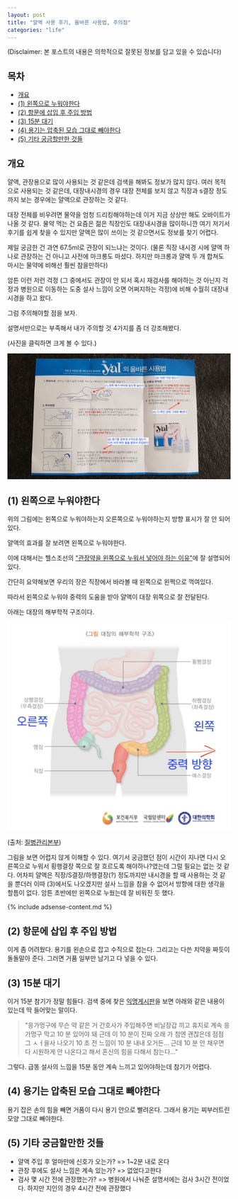 ```yaml
---
layout: post
title: "얄액 사용 후기, 올바른 사용법, 주의점"
categories: "life"
---
```


(Disclaimer: 본 포스트의 내용은 의학적으로 잘못된 정보를 담고 있을 수 있습니다)

## 목차

- [개요](#개요)
- [(1) 왼쪽으로 누워야한다](#1-왼쪽으로-누워야한다)
- [(2) 항문에 삽입 후 주입 방법](#2-항문에-삽입-후-주입-방법)
- [(3) 15분 대기](#3-15분-대기)
- [(4) 용기는 압축된 모습 그대로 빼야한다](#4-용기는-압축된-모습-그대로-빼야한다)
- [(5) 기타 궁금할만한 것들](#5-기타-궁금할만한-것들)

## 개요

얄액, 관장용으로 많이 사용되는 것 같은데 검색을 해봐도 정보가 많지 않다. 여러 목적으로 사용되는 것 같은데, 대장내시경의 경우 대장 전체를 보지 않고 직장과 s결장 정도까지 보는 경우에는 얄액으로 관장하는 것 같다.

대장 전체를 비우려면 물약을 엄청 드리킹해야하는데 이거 지금 상상만 해도 오바이트가 나올 것 같다.  물약 먹는 건 요즘은 젊은 직장인도 대장내시경을 많이하니깐 여기 저기서 후기를 쉽게 찾을 수 있지만 얄액은 많이 쓰이는 것 같으면서도 정보를 찾기 어렵다.

제일 궁금한 건 과연 67.5ml로 관장이 되느냐는 것이다. (물론 직장 내시경 시에 얄액 하나로 관장하는 건 아니고 사전에 마크롱도 마셨다. 하지만 마크롱과 얄액 두 개 합쳐도 마시는 물약에 비해선 훨씬 참을만하다)

암튼 이런 저런 걱정 (그 중에서도 관장이 안 되서 혹시 재검사를 해야하는 것 아닌지 걱정과 병원으로 이동하는 도중 설사 느낌이 오면 어쩌지하는 걱정)에 비해 수월히 대장내시경을 하고 왔다.

그럼 주의해야할 점을 보자.

설명서만으로는 부족해서 내가 주의할 것 4가지를 좀 더 강조해봤다.

(사진을 클릭하면 크게 볼 수 있다.)

<img src="/images/posts/life/0iw2K56h.jpg" />

## (1) 왼쪽으로 누워야한다

위의 그림에는 왼쪽으로 누워야하는지 오른쪽으로 누워야하는지 방향 표시가 잘 안 되어 있다.

얄액의 효과를 잘 보려면 왼쪽으로 누워야한다.

이에 대해서는 헬스조선의 ["관장약을 왼쪽으로 누워서 넣어야 하는 이유"](http://health.chosun.com/site/data/html_dir/2016/01/26/2016012601184.html)에 잘 설명되어 있다.

간단히 요약해보면 우리의 장은 직장에서 바라볼 때 왼쪽으로 왼쩍으로 꺽여있다.

따라서 왼쪽으로 누워야 중력의 도움을 받아 얄액이 대장 위쪽으로 잘 전달된다.

아래는 대장의 해부학적 구조이다.

<img src="/images/posts/life/5Hni8Y9h.png" />

(출처: [질병관리본부](http://health.cdc.go.kr/health/HealthInfoArea/HealthInfo/View.do?idx=4850))

그림을 보면 어렵지 않게 이해할 수 있다. 여기서 궁금했던 점이 시간이 지나면 다시 오른쪽으로 누워서 횡행결장 쪽으로 잘 흐르도록 해야하나?였는데 그럴 필요는 없는 것 같다. 어차피 얄액은 직장/S결장/하행결장(?) 정도까지만 내시경을 할 때 사용하는 것 같을 뿐더러 이따 (3)에서도 나오겠지만 설사 느낌을 참을 수 없어서 방향에 대한 생각을 할틈이 없다. 암튼 초반에만 왼쪽으로 누웠는데 잘 비워진 듯 했다.

{% include adsense-content.md %}

## (2) 항문에 삽입 후 주입 방법

이게 좀 어려웠다. 용기를 왼손으로 잡고 수직으로 접는다. 그리고는 다쓴 치약을 짜듯이 돌돌말아 준다. 그러면 거품 일부만 남기고 다 넣을 수 있다.

## (3) 15분 대기

이거 15분 참기가 정말 힘들다. 검색 중에 찾은 [익명게시판](https://www.instiz.net/name/27876118?frompc=1)을 보면 아래와 같은 내용이 있는데 딱 들어맞는 말이다.

> "응가멍구에 무슨 약 같은 거 간호사가 주입해주면 비닐장갑 끼고 휴지로 계속 응가멍구 막고 10 분 있어야 돼 근데 이 10 분이 진짜 오래 가 첨엔 괜찮은데 점점 그 ㅅㅓ을사 나오기 10 초 전 느낌이 10 분 내내 오거든... 근데 10 분 안 채우면 다 시원하게 안 나온다고 해서 혼신의 힘을 다해서 참는다..."

그렇다. 급똥 설사의 느낌을 15분 동안 계속 느끼고 있어야하는데 참기가 어렵다.

## (4) 용기는 압축된 모습 그대로 빼야한다

용기 잡은 손의 힘을 빼면 거품이 다시 용기 안으로 빨려온다. 그래서 용기는 찌부러트린 모양 그대로 빼야한다.

## (5) 기타 궁금할만한 것들

- 얄액 주입 후 얼마만에 신호가 오는가? => 1~2분 내로 온다
- 관장 후에도 설사 느낌은 계속 있는가? => 없었다고한다
- 검사 몇 시간 전에 관장했는가? => 병원에서 나눠준 설명서에는 검사 3시간 전이었다. 하지만 지인의 경우 4시간 전에 관장했다
